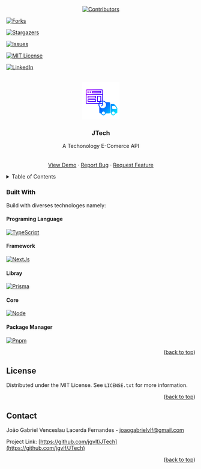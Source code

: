 <!-- Improved compatibility of back to top link: See: https://github.com/othneildrew/Best-README-Template/pull/73 -->
<a name="readme-top"></a>
<!--
*** Thanks for checking out the Best-README-Template. If you have a suggestion
*** that would make this better, please fork the repo and create a pull request
*** or simply open an issue with the tag "enhancement".
*** Don't forget to give the project a star!
*** Thanks again! Now go create something AMAZING! :D
-->



<!-- PROJECT SHIELDS -->
<!--
*** I'm using markdown "reference style" links for readability.
*** Reference links are enclosed in brackets [ ] instead of parentheses ( ).
*** See the bottom of this document for the declaration of the reference variables
*** for contributors-url, forks-url, etc. This is an optional, concise syntax you may use.
*** https://www.markdownguide.org/basic-syntax/#reference-style-links
-->

<p align="center">
  <a href="https://github.com/jgvlf/JTech/graphs/contributors"><img alt="Contributors" src="https://img.shields.io/github/contributors/jgvlf/JTech?color=BD00FF&style=plastic"/></a>

  <a href="https://github.com/jgvlf/JTech/network/members"><img alt="Forks" src="https://img.shields.io/github/forks/jgvlf/JTech?color=6F00D8&style=plastic"/></a>

  <a href="https://github.com/jgvlf/JTech/stargazers"><img alt="Stargazers" src="https://img.shields.io/github/stars/jgvlf/JTech?color=0003FF&style=plastic"/></a>

  <a href="https://github.com/jgvlf/JTech/issues"><img alt="Issues" src="https://img.shields.io/github/issues/jgvlf/JTech?color=008BFF&style=plastic"/></a>

  <a href="https://github.com/jgvlf/JTech/blob/deploy/LICENSE.txt"><img alt="MIT License" src="https://img.shields.io/github/license/jgvlf/JTech?color=00FBFF&style=plastic"/></a>

  <a href="https://www.linkedin.com/in/jgvlf/"><img alt="LinkedIn" src="https://img.shields.io/badge/-LinkedIn-black.svg?style=plastic&logo=linkedin&color=0A66C2" /></a>

</p>

<!-- [![Contributors][contributors-shield]][contributors-url]
[![Forks][forks-shield]][forks-url]
[![Stargazers][stars-shield]][stars-url]
[![Issues][issues-shield]][issues-url]
[![MIT License][license-shield]][license-url]
[![LinkedIn][linkedin-shield]][linkedin-url] -->



<!-- PROJECT LOGO -->
<br />
<div align="center">
  <a href="https://github.com/jgvlf/JTech">
    <img src="images/JTech_Logo.png" alt="Logo" width="100" height="100">
  </a>

  <h3 align="center">JTech</h3>

  <p align="center">
    A Techonology E-Comerce API
    <br />
    <br />
    <br />
    <a href="https://github.com/jgvlf/JTech">View Demo</a>
    ·
    <a href="https://github.com/jgvlf/JTech/issues">Report Bug</a>
    ·
    <a href="https://github.com/jgvlf/JTech/issues">Request Feature</a>
  </p>
</div>



<!-- TABLE OF CONTENTS -->
<details>
  <summary>Table of Contents</summary>
  <ol>
    <li>
      <a href="#built-with">Built With</a>
      <ol type='1'>
        <li><a href="#programing-language">Programing Language</a></li>
        <li><a href="#framework">Framework</a></li>
        <li><a href="#libray">Libray</a></li>
        <li><a href="#core">Core</a></li>
        <li><a href="#package-manager">Package Manager</a></li>
      </ol>
    </li>
  </ol>
</details>

### Built With

Build with diverses technologes namely:

#### Programing Language
[![TypeScript][TS-shield]][TS-url]

#### Framework
[![NextJs][NextJs-shield]][NextJs-url]

#### Libray

[![Prisma][Prisma-shield]][Prisma-url]

#### Core
[![Node][Node-shield]][Node-url]

#### Package Manager
[![Pnpm][Pnpm-shield]][Pnpm-url]

<p align="right">(<a href="#readme-top">back to top</a>)</p>

<!-- LICENSE -->
## License

Distributed under the MIT License. See `LICENSE.txt` for more information.

<p align="right">(<a href="#readme-top">back to top</a>)</p>



<!-- CONTACT -->
## Contact

João Gabriel Venceslau Lacerda Fernandes - joaogabrielvlf@gmail.com

Project Link: [https://github.com/jgvlf/JTech](https://github.com/jgvlf/JTech)

<p align="right">(<a href="#readme-top">back to top</a>)</p>




<!-- MARKDOWN LINKS & IMAGES -->
<!-- https://www.markdownguide.org/basic-syntax/#reference-style-links -->
[contributors-shield]: https://img.shields.io/github/contributors/jgvlf/JTech?color=BD00FF&style=plastic
[contributors-url]: https://github.com/jgvlf/JTech/graphs/contributors
[forks-shield]: https://img.shields.io/github/forks/jgvlf/JTech?color=6F00D8&style=plastic
[forks-url]: https://github.com/jgvlf/JTech/network/members
[stars-shield]: https://img.shields.io/github/stars/jgvlf/JTech?color=0003FF&style=plastic
[stars-url]: https://github.com/jgvlf/JTech/stargazers
[issues-shield]: https://img.shields.io/github/issues/jgvlf/JTech?color=008BFF&style=plastic
[issues-url]: https://github.com/jgvlf/JTech/issues
[license-shield]: https://img.shields.io/github/license/jgvlf/JTech?color=00FBFF&style=plastic
[license-url]: https://github.com/jgvlf/JTech/blob/deploy/LICENSE.txt
[linkedin-shield]: https://img.shields.io/badge/-LinkedIn-black.svg?style=plastic&logo=linkedin&color=0A66C2
[linkedin-url]: https://www.linkedin.com/in/jgvlf/
<!-- [product-screenshot]: images/screenshot.png -->

[NextJs-shield]: https://img.shields.io/badge/next.js-000000?style=for-the-badge&logo=nextdotjs&logoColor=white
[NextJs-url]: https://nextjs.org/

[Prisma-shield]: https://img.shields.io/badge/Prisma-3982CE?style=for-the-badge&logo=Prisma&logoColor=white
[Prisma-url]: https://www.prisma.io/

[TS-shield]: https://img.shields.io/badge/TypeScript-007ACC?style=for-the-badge&logo=typescript&logoColor=white
[TS-url]: https://www.typescriptlang.org/

[Node-shield]: https://img.shields.io/badge/Node.js-339933?style=for-the-badge&logo=nodedotjs&logoColor=white
[Node-url]: https://nodejs.org/en/

[Pnpm-shield]: https://img.shields.io/badge/Pnpm-4E4E4E?logo=pnpm&style=for-the-badge
[Pnpm-url]: https://pnpm.io/pt/
